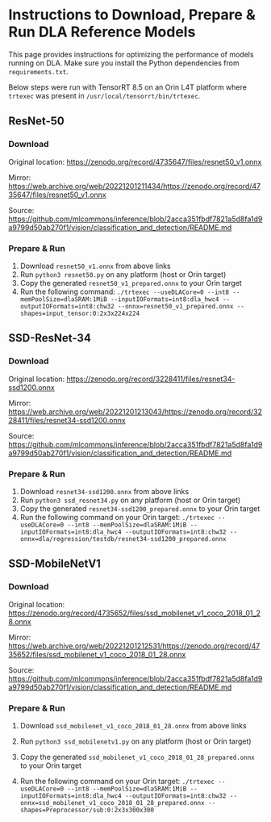 # Instructions to Download, Prepare & Run DLA Reference Models
This page provides instructions for optimizing the performance of models running on DLA. 
Make sure you install the Python dependencies from `requirements.txt`.

Below steps were run with TensorRT 8.5 on an Orin L4T platform where `trtexec` was present in `/usr/local/tensorrt/bin/trtexec`.

## ResNet-50
### Download
Original location: https://zenodo.org/record/4735647/files/resnet50_v1.onnx

Mirror: https://web.archive.org/web/20221201211434/https://zenodo.org/record/4735647/files/resnet50_v1.onnx

Source: https://github.com/mlcommons/inference/blob/2acca351fbdf7821a5d8fa1d9a9799d50ab270f1/vision/classification_and_detection/README.md

### Prepare & Run
1. Download `resnet50_v1.onnx` from above links
2. Run `python3 resnet50.py` on any platform (host or Orin target)
3. Copy the generated `resnet50_v1_prepared.onnx` to your Orin target
4. Run the following command: `./trtexec --useDLACore=0 --int8 --memPoolSize=dlaSRAM:1MiB --inputIOFormats=int8:dla_hwc4 --outputIOFormats=int8:chw32 --onnx=resnet50_v1_prepared.onnx --shapes=input_tensor:0:2x3x224x224`

## SSD-ResNet-34

### Download
Original location: https://zenodo.org/record/3228411/files/resnet34-ssd1200.onnx

Mirror: https://web.archive.org/web/20221201213043/https://zenodo.org/record/3228411/files/resnet34-ssd1200.onnx

Source: https://github.com/mlcommons/inference/blob/2acca351fbdf7821a5d8fa1d9a9799d50ab270f1/vision/classification_and_detection/README.md

### Prepare & Run
1. Download `resnet34-ssd1200.onnx` from above links
2. Run `python3 ssd_resnet34.py` on any platform (host or Orin target)
3. Copy the generated `resnet34-ssd1200_prepared.onnx` to your Orin target
4. Run the following command on your Orin target: `./trtexec --useDLACore=0 --int8 --memPoolSize=dlaSRAM:1MiB --inputIOFormats=int8:dla_hwc4 --outputIOFormats=int8:chw32 --onnx=dla/regression/testdb/resnet34-ssd1200_prepared.onnx`


## SSD-MobileNetV1

### Download
Original location: https://zenodo.org/record/4735652/files/ssd_mobilenet_v1_coco_2018_01_28.onnx

Mirror: https://web.archive.org/web/20221201212531/https://zenodo.org/record/4735652/files/ssd_mobilenet_v1_coco_2018_01_28.onnx

Source: https://github.com/mlcommons/inference/blob/2acca351fbdf7821a5d8fa1d9a9799d50ab270f1/vision/classification_and_detection/README.md

### Prepare & Run
1. Download `ssd_mobilenet_v1_coco_2018_01_28.onnx` from above links
2. Run `python3 ssd_mobilenetv1.py` on any platform (host or Orin target)
3. Copy the generated `ssd_mobilenet_v1_coco_2018_01_28_prepared.onnx` to your Orin target

4. Run the following command on your Orin target: `./trtexec --useDLACore=0 --int8 --memPoolSize=dlaSRAM:1MiB --inputIOFormats=int8:dla_hwc4 --outputIOFormats=int8:chw32 --onnx=ssd_mobilenet_v1_coco_2018_01_28_prepared.onnx --shapes=Preprocessor/sub:0:2x3x300x300`
